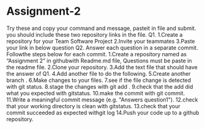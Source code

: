 # Assignment-2

Try these and copy your command and message, pasteit in file and submit. you should
include these two repository links in the file.
Q1.
1.Create a repository for your Team Software Project
2.Invite your teammates
3.Paste your link in below question
Q2.
Answer each question in a separate commit. Followthe steps below for each commit.
1.Create a repository named as “Assignment 2” in githubwith Readme.md file,
Questions must be paste in the readme file.
2.Clone your repository.
3.Add the text file that should have the answer of Q1.
4.Add another file to do the following.
5.Create another branch .
6.Make changes to your files.
7.see if the file change is detected with git status.
8.stage the changes with git add .
9.check that the add did what you expected with gitstatus.
10.make the commit with git commit.
11.Write a meaningful commit message (e.g. "Answers question1").
12.check that your working directory is clean with gitstatus.
13.check that your commit succeeded as expected withgit log
14.Push your code up to a github repository.
